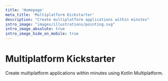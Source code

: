 ```yaml
---
title: 'Homepage'
meta_title: 'Multiplatform Kickstarter'
description: "Create multiplatform applications within minutes"
intro_image: "images/illustrations/pointing.svg"
intro_image_absolute: true
intro_image_hide_on_mobile: true
---
```


# Multiplatform Kickstarter

Create multiplatform applications within minutes using Kotlin Multiplatform.
